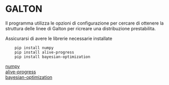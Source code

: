 GALTON
======

Il programma utilizza le opzioni di configurazione per cercare di ottenere la struttura delle linee di Galton per ricreare una distribuzione prestabilita.

Assicurarsi di avere le librerie necessarie installate
```
    pip install numpy
    pip install alive-progress
    pip install bayesian-optimization
```
[numpy](https://pypi.org/project/numpy/)  
[alive-progress](https://pypi.org/project/alive-progress/)  
[bayesian-optimization](https://pypi.org/project/bayesian-optimization/)
